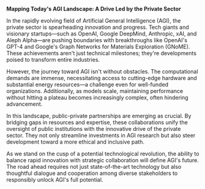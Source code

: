 **Mapping Today's AGI Landscape: A Drive Led by the Private Sector**

In the rapidly evolving field of Artificial General Intelligence (AGI), the private sector is spearheading innovation and progress. Tech giants and visionary startups—such as OpenAI, Google DeepMind, Anthropic, xAI, and Aleph Alpha—are pushing boundaries with breakthroughs like OpenAI's GPT-4 and Google's Graph Networks for Materials Exploration (GNoME). These achievements aren't just technical milestones; they're developments poised to transform entire industries.

However, the journey toward AGI isn't without obstacles. The computational demands are immense, necessitating access to cutting-edge hardware and substantial energy resources—a challenge even for well-funded organizations. Additionally, as models scale, maintaining performance without hitting a plateau becomes increasingly complex, often hindering advancement.

In this landscape, public-private partnerships are emerging as crucial. By bridging gaps in resources and expertise, these collaborations unify the oversight of public institutions with the innovative drive of the private sector. They not only streamline investments in AGI research but also steer development toward a more ethical and inclusive path.

As we stand on the cusp of a potential technological revolution, the ability to balance rapid innovation with strategic collaboration will define AGI's future. The road ahead requires not just state-of-the-art technology but also thoughtful dialogue and cooperation among diverse stakeholders to responsibly unlock AGI's full potential.